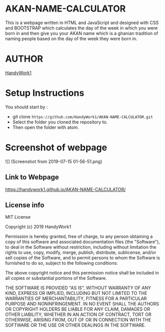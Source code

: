 # **AKAN-NAME-CALCULATOR**
This is a webpage written in HTML and JavaScript and designed with CSS and BOOTSTRAP which calculates the day of the week in which you were born in
and then give you your AKAN name which is a ghanian tradition of naming people based on the day of the week they were born in.

# **AUTHOR**
[HandyWork1](https://github.com/HandyWork1)

# Setup Instructions
You should start by :
  - git clone `https://github.com/HandyWork1/AKAN-NAME-CALCULATOR.git`
  - Select the folder you cloned the repository to.
  - Then open the folder with atom.
  
  # Screenshot of webpage
  ![]
  (Screenshot from 2019-07-15 01-56-51.png)
  
## Link to Webpage
https://handywork1.github.io/AKAN-NAME-CALCULATOR/
    
  ## License info
MIT License

Copyright (c) 2019 HandyWork1

Permission is hereby granted, free of charge, to any person obtaining a copy
of this software and associated documentation files (the "Software"), to deal
in the Software without restriction, including without limitation the rights
to use, copy, modify, merge, publish, distribute, sublicense, and/or sell
copies of the Software, and to permit persons to whom the Software is
furnished to do so, subject to the following conditions:

The above copyright notice and this permission notice shall be included in all
copies or substantial portions of the Software.

THE SOFTWARE IS PROVIDED "AS IS", WITHOUT WARRANTY OF ANY KIND, EXPRESS OR
IMPLIED, INCLUDING BUT NOT LIMITED TO THE WARRANTIES OF MERCHANTABILITY,
FITNESS FOR A PARTICULAR PURPOSE AND NONINFRINGEMENT. IN NO EVENT SHALL THE
AUTHORS OR COPYRIGHT HOLDERS BE LIABLE FOR ANY CLAIM, DAMAGES OR OTHER
LIABILITY, WHETHER IN AN ACTION OF CONTRACT, TORT OR OTHERWISE, ARISING FROM,
OUT OF OR IN CONNECTION WITH THE SOFTWARE OR THE USE OR OTHER DEALINGS IN THE
SOFTWARE.

